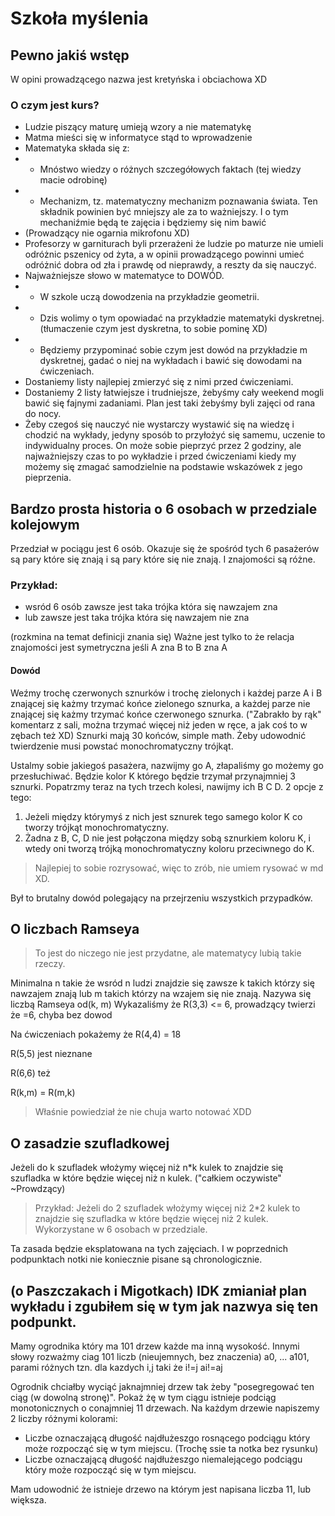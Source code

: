 # Szkoła myślenia

## Pewno jakiś wstęp
W opini prowadzącego nazwa jest kretyńska i obciachowa XD
### O czym jest kurs?
- Ludzie piszący maturę umieją wzory a nie matematykę
- Matma mieści się w informatyce stąd to wprowadzenie
- Matematyka składa się z:
- + Mnóstwo wiedzy o różnych szczegółowych faktach (tej wiedzy macie odrobinę)
- + Mechanizm, tz. matematyczny mechanizm poznawania świata. Ten składnik powinien być mniejszy ale za to ważniejszy. I o tym mechaniźmie będą te zajęcia i będziemy się nim bawić
- (Prowadzący nie ogarnia mikrofonu XD)
-  Profesorzy w garniturach byli przerażeni że ludzie po maturze nie umieli odróżnic pszenicy od żyta, a w opinii prowadzącego powinni umieć odróżnić dobra od zła i prawdę od nieprawdy, a reszty da się nauczyć.
-  Najważniejsze słowo w matematyce to DOWÓD.
-  + W szkole uczą dowodzenia na przykładzie geometrii.
-  + Dzis wolimy o tym opowiadać na przykładzie matematyki dyskretnej. (tłumaczenie czym jest dyskretna, to sobie pominę XD)
-  + Będziemy przypominać sobie czym jest dowód na przykładzie m dyskretnej, gadać o niej na wykładach i bawić się dowodami na ćwiczeniach.
-  Dostaniemy listy najlepiej zmierzyć się z nimi przed ćwiczeniami.
-  Dostaniemy 2 listy łatwiejsze i trudniejsze, żebyśmy cały weekend mogli bawić się fajnymi zadaniami. Plan jest taki żebyśmy byli zajęci od rana do nocy.
-  Żeby czegoś się nauczyć nie wystarczy wystawić się na wiedzę i chodzić na wykłady, jedyny sposób to przyłożyć się samemu, uczenie to indywidualny proces. On może sobie pieprzyć przez 2 godziny, ale najważniejszy czas to po wykładzie i przed ćwiczeniami kiedy my możemy się zmagać samodzielnie na podstawie wskazówek z jego pieprzenia.
  
## Bardzo prosta historia o 6 osobach w przedziale kolejowym

Przedział w pociągu jest 6 osób. Okazuje się że spośród tych 6 pasażerów są pary które się znają i są pary które się nie znają. I znajomości są różne.

### Przykład:
- wsród 6 osób zawsze jest taka trójka która się nawzajem zna
- lub zawsze jest taka trójka która się nawzajem nie zna

(rozkmina na temat definicji znania się) Ważne jest tylko to że relacja znajomości jest symetryczna jeśli A zna B to B zna A

#### Dowód
Weźmy trochę czerwonych sznurków i trochę zielonych i każdej parze A i B znającej się każmy trzymać końce zielonego sznurka, a każdej parze nie znającej się każmy trzymać końce     czerwonego sznurka. ("Zabrakło by rąk" komentarz z sali, można trzymać więcej niż jeden w ręce, a jak coś to w zębach też XD)
Sznurki mają 30 końców, simple math.
Żeby udowodnić twierdzenie musi powstać monochromatyczny trójkąt.

Ustalmy sobie jakiegoś pasażera, nazwijmy go A, złapaliśmy go możemy go przesłuchiwać. Będzie kolor K którego będzie trzymał przynajmniej 3 sznurki. Popatrzmy teraz na tych trzech kolesi, nawijmy ich B C D. 
2 opcje z tego:
1. Jeżeli między którymyś z nich jest sznurek tego samego kolor K co tworzy trójkąt monochromatyczny.
2. Żadna z B, C, D nie jest połączona między sobą sznurkiem koloru K, i wtedy oni tworzą trójką monochromatyczny koloru przeciwnego do K.

>Najlepiej to sobie rozrysować, więc to zrób, nie umiem rysować w md XD.

Był to brutalny dowód polegający na przejrzeniu wszystkich przypadków.


## O liczbach Ramseya

>To jest do niczego nie jest przydatne, ale matematycy lubią takie rzeczy.

Minimalna n takie że wsród n ludzi znajdzie się zawsze k takich którzy się nawzajem znają lub m takich którzy na wzajem się nie znają. Nazywa się liczbą Ramseya od(k, m)
Wykazaliśmy że R(3,3) <= 6, prowadzący twierzi że =6, chyba bez dowod

Na ćwiczeniach pokażemy że R(4,4) = 18

R(5,5) jest nieznane

R(6,6) też

R(k,m) = R(m,k)
>Właśnie powiedział że nie chuja warto notować XDD

## O zasadzie szufladkowej
Jeżeli do k szufladek włożymy więcej niż n*k kulek to znajdzie się szufladka w które będzie więcej niż n kulek. ("całkiem oczywiste" ~Prowdzący)

>Przykład: Jeżeli do  2 szufladek włożymy więcej niż 2*2 kulek to znajdzie się szufladka w które będzie więcej niż 2 kulek. Wykorzystane w 6 osobach w przedziale.


Ta zasada będzie eksplatowana na tych zajęciach. I w poprzednich podpunktach notki nie koniecznie pisane są chronologicznie.

## (o Paszczakach i Migotkach) IDK zmianiał plan wykładu i zgubiłem się w tym jak nazwya się ten podpunkt.
Mamy ogrodnika który ma 101 drzew każde ma inną wysokość. Innymi słowy rozważmy ciag 101 liczb (nieujemnych, bez znaczenia) a0, ... a101, parami różnych tzn. dla kazdych i,j taki że i!=j ai!=aj

Ogrodnik chciałby wyciąć jaknajmniej drzew tak żeby "posegregować ten ciąg (w dowolną stronę)".
Pokaż żę w tym ciągu istnieje podciąg monotonicznych o conajmniej 11 drzewach.
Na każdym drzewie napiszemy 2 liczby różnymi kolorami:
- Liczbe oznaczającą długość najdłużeszgo rosnącego podciągu który może rozpocząć się w tym miejscu. (Trochę ssie ta notka bez rysunku)
- Liczbe oznaczającą długość najdłużeszgo niemalejącego podciągu który może rozpocząć się w tym miejscu.
  
Mam udowodnić że istnieje drzewo na którym jest napisana liczba 11, lub większa.
